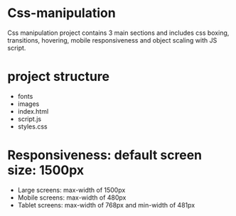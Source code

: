 # Css-manipulation
Css manipulation project contains 3 main sections and includes css boxing, transitions, hovering, mobile responsiveness  and object scaling with JS script.
# project structure
- fonts
- images
- index.html
- script.js
- styles.css
# Responsiveness: default screen size: 1500px
- Large screens: max-width of 1500px
- Mobile screens: max-width of 480px
- Tablet screens: max-width of 768px and min-width of 481px
